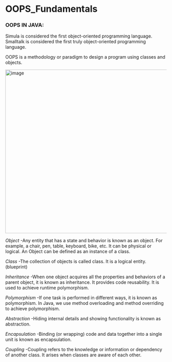 # OOPS_Fundamentals

### OOPS IN JAVA:
Simula is considered the first object-oriented programming language.
Smalltalk is considered the first truly object-oriented programming language.

OOPS is a methodology or paradigm to design a program using classes and objects.

<img width="509" alt="image" src="https://github.com/user-attachments/assets/b83e131f-5432-4240-8aea-2ca53b50600b">

*Object*
-Any entity that has a state and behavior is known as an object. For example, a chair, pen, table, keyboard, bike, etc. It can be physical or logical.
An Object can be defined as an instance of a class.

*Class*
-The collection of objects is called class. It is a logical entity.
(blueprint)

*Inheritance*
-When one object acquires all the properties and behaviors of a parent object, it is known as inheritance. It provides code reusability. It is used to achieve runtime polymorphism.

*Polymorphism*
-If one task is performed in different ways, it is known as polymorphism. In Java, we use method overloading and method overriding to achieve polymorphism.

*Abstraction*
-Hiding internal details and showing functionality is known as abstraction.

*Encapsulation*
-Binding (or wrapping) code and data together into a single unit is known as encapsulation. 

*Coupling*
-Coupling refers to the knowledge or information or dependency of another class. It arises when classes are aware of each other.







